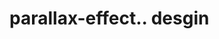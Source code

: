 # parallax-effect.. desgin                                                                                                                                                                                                                                                                                                                                                                                                                                        
